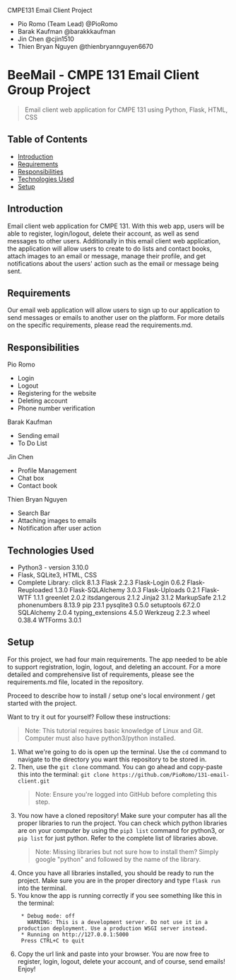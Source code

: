 CMPE131 Email Client Project 
 - Pio Romo (Team Lead) @PioRomo
 - Barak Kaufman @barakkkaufman
 - Jin Chen @cjin1510
 - Thien Bryan Nguyen @thienbryannguyen6670


# BeeMail - CMPE 131 Email Client Group Project 
> Email client web application for CMPE 131 using Python, Flask, HTML, CSS

## Table of Contents
* [Introduction](#introduction)
* [Requirements](#requirements)
* [Responsibilities](#responsibilities)
* [Technologies Used](#technologies-used)
* [Setup](#setup)


## Introduction
Email client web application for CMPE 131. With this web app, users will be able to register, login/logout, delete their account, as well as send messages to other users. Additionally in this email client web application, the application will allow users to create to do lists and contact books, attach images to an email or message, manage their profile, and get notifications about the users' action such as the email or message being sent.

## Requirements
Our email web application will allow users to sign up to our application to send messages or emails to another user on the platform. For more details on the specific requirements, please read the requirements.md.

## Responsibilities
Pio Romo
 * Login
 * Logout
 * Registering for the website
 * Deleting account
 * Phone number verification

Barak Kaufman
 * Sending email
 * To Do List

Jin Chen
 * Profile Management
 * Chat box
 * Contact book

Thien Bryan Nguyen
 * Search Bar
 * Attaching images to emails
 * Notification after user action


## Technologies Used
- Python3 - version 3.10.0
- Flask, SQLite3, HTML, CSS 
- Complete Library: 
     click             8.1.3
     Flask             2.2.3
     Flask-Login       0.6.2
     Flask-Reuploaded  1.3.0
     Flask-SQLAlchemy  3.0.3
     Flask-Uploads     0.2.1
     Flask-WTF         1.1.1
     greenlet          2.0.2
     itsdangerous      2.1.2
     Jinja2            3.1.2
     MarkupSafe        2.1.2
     phonenumbers      8.13.9
     pip               23.1
     pysqlite3         0.5.0
     setuptools        67.2.0
     SQLAlchemy        2.0.4
     typing_extensions 4.5.0
     Werkzeug          2.2.3
     wheel             0.38.4
     WTForms           3.0.1



## Setup

For this project, we had four main requirements. The app needed to be able to support registration, login, logout, and deleting an account. For a more detailed and comprehensive list of requirements, please see the requirements.md file, located in the repository. 

Proceed to describe how to install / setup one's local environment / get started with the project.

Want to try it out for yourself? Follow these instructions:
> Note: This tutorial requires basic knowledge of Linux and Git. Computer must also have python3/python installed. 

1) What we're going to do is open up the terminal. Use the `cd` command to navigate to the directory you want this repository to be stored in. 
2) Then, use the `git clone` command. You can go ahead and copy-paste this into the terminal: `git clone https://github.com/PioRomo/131-email-client.git`
   > Note: Ensure you're logged into GitHub before completing this step. 
3) You now have a cloned repository! Make sure your computer has all the proper libraries to run the project. You can check which python libraries are on your computer by using the `pip3 list` command for python3, or `pip list` for just python. Refer to the complete list of libraries above. 
   > Note: Missing libraries but not sure how to install them? Simply google "python" and followed by the name of the library. 
4) Once you have all libraries installed, you should be ready to run the project. Make sure you are in the proper directory and type `flask run` into the terminal.
5) You know the app is running correctly if you see something like this in the terminal: 
    ```
     * Debug mode: off
       WARNING: This is a development server. Do not use it in a production deployment. Use a production WSGI server instead.
     * Running on http://127.0.0.1:5000
     Press CTRL+C to quit
    
    ```   
6) Copy the url link and paste into your browser. You are now free to register, login, logout, delete your account, and of course, send emails! Enjoy! 






